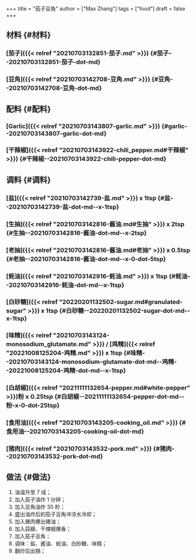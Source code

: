 +++
title = "茄子豆角"
author = ["Max Zhang"]
tags = ["food"]
draft = false
+++

## 材料 {#材料}


### [茄子]({{< relref "20210703132851-茄子.md" >}}) {#茄子--20210703132851-茄子-dot-md}


### [豆角]({{< relref "20210703142708-豆角.md" >}}) {#豆角--20210703142708-豆角-dot-md}


## 配料 {#配料}


### [Garlic]({{< relref "20210703143807-garlic.md" >}}) {#garlic--20210703143807-garlic-dot-md}


### [干辣椒]({{< relref "20210703143922-chili_pepper.md#干辣椒" >}}) {#干辣椒--20210703143922-chili-pepper-dot-md}


## 调料 {#调料}


### [盐]({{< relref "20210703142739-盐.md" >}}) x 1tsp {#盐--20210703142739-盐-dot-md--x-1tsp}


### [生抽]({{< relref "20210703142816-酱油.md#生抽" >}}) x 2tsp {#生抽--20210703142816-酱油-dot-md--x-2tsp}


### [老抽]({{< relref "20210703142816-酱油.md#老抽" >}}) x 0.5tsp {#老抽--20210703142816-酱油-dot-md--x-0-dot-5tsp}


### [蚝油]({{< relref "20210703142916-蚝油.md" >}}) x 1tsp {#蚝油--20210703142916-蚝油-dot-md--x-1tsp}


### [白砂糖]({{< relref "20220201132502-sugar.md#granulated-sugar" >}}) x 1tsp {#白砂糖--20220201132502-sugar-dot-md--x-1tsp}


### [味精]({{< relref "20210703143124-monosodium_glutamate.md" >}}) / [鸡精]({{< relref "20221008125204-鸡精.md" >}}) x 1tsp {#味精--20210703143124-monosodium-glutamate-dot-md--鸡精--20221008125204-鸡精-dot-md--x-1tsp}


### [白胡椒]({{< relref "20211111132654-pepper.md#white-pepper" >}})粉 x 0.25tsp {#白胡椒--20211111132654-pepper-dot-md--粉-x-0-dot-25tsp}


### [食用油]({{< relref "20210703143205-cooking_oil.md" >}}) {#食用油--20210703143205-cooking-oil-dot-md}


### [猪肉]({{< relref "20210703143532-pork.md" >}}) {#猪肉--20210703143532-pork-dot-md}


## 做法 {#做法}

1.  油温升至 7 成；
2.  加入茄子油炸 1 分钟；
3.  加入豆角油炸 30 秒；
4.  盛出油炸后的茄子豆角冲凉水冷却；
5.  加入猪肉爆出猪油；
6.  加入蒜瓣、干辣椒爆香；
7.  加入茄子豆角；
8.  调味：盐、酱油、蚝油、白砂糖、味精；
9.  翻炒后出锅；
